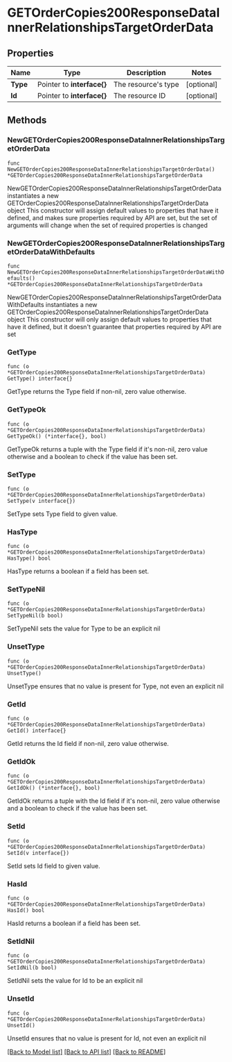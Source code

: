 # GETOrderCopies200ResponseDataInnerRelationshipsTargetOrderData

## Properties

Name | Type | Description | Notes
------------ | ------------- | ------------- | -------------
**Type** | Pointer to **interface{}** | The resource&#39;s type | [optional] 
**Id** | Pointer to **interface{}** | The resource ID | [optional] 

## Methods

### NewGETOrderCopies200ResponseDataInnerRelationshipsTargetOrderData

`func NewGETOrderCopies200ResponseDataInnerRelationshipsTargetOrderData() *GETOrderCopies200ResponseDataInnerRelationshipsTargetOrderData`

NewGETOrderCopies200ResponseDataInnerRelationshipsTargetOrderData instantiates a new GETOrderCopies200ResponseDataInnerRelationshipsTargetOrderData object
This constructor will assign default values to properties that have it defined,
and makes sure properties required by API are set, but the set of arguments
will change when the set of required properties is changed

### NewGETOrderCopies200ResponseDataInnerRelationshipsTargetOrderDataWithDefaults

`func NewGETOrderCopies200ResponseDataInnerRelationshipsTargetOrderDataWithDefaults() *GETOrderCopies200ResponseDataInnerRelationshipsTargetOrderData`

NewGETOrderCopies200ResponseDataInnerRelationshipsTargetOrderDataWithDefaults instantiates a new GETOrderCopies200ResponseDataInnerRelationshipsTargetOrderData object
This constructor will only assign default values to properties that have it defined,
but it doesn't guarantee that properties required by API are set

### GetType

`func (o *GETOrderCopies200ResponseDataInnerRelationshipsTargetOrderData) GetType() interface{}`

GetType returns the Type field if non-nil, zero value otherwise.

### GetTypeOk

`func (o *GETOrderCopies200ResponseDataInnerRelationshipsTargetOrderData) GetTypeOk() (*interface{}, bool)`

GetTypeOk returns a tuple with the Type field if it's non-nil, zero value otherwise
and a boolean to check if the value has been set.

### SetType

`func (o *GETOrderCopies200ResponseDataInnerRelationshipsTargetOrderData) SetType(v interface{})`

SetType sets Type field to given value.

### HasType

`func (o *GETOrderCopies200ResponseDataInnerRelationshipsTargetOrderData) HasType() bool`

HasType returns a boolean if a field has been set.

### SetTypeNil

`func (o *GETOrderCopies200ResponseDataInnerRelationshipsTargetOrderData) SetTypeNil(b bool)`

 SetTypeNil sets the value for Type to be an explicit nil

### UnsetType
`func (o *GETOrderCopies200ResponseDataInnerRelationshipsTargetOrderData) UnsetType()`

UnsetType ensures that no value is present for Type, not even an explicit nil
### GetId

`func (o *GETOrderCopies200ResponseDataInnerRelationshipsTargetOrderData) GetId() interface{}`

GetId returns the Id field if non-nil, zero value otherwise.

### GetIdOk

`func (o *GETOrderCopies200ResponseDataInnerRelationshipsTargetOrderData) GetIdOk() (*interface{}, bool)`

GetIdOk returns a tuple with the Id field if it's non-nil, zero value otherwise
and a boolean to check if the value has been set.

### SetId

`func (o *GETOrderCopies200ResponseDataInnerRelationshipsTargetOrderData) SetId(v interface{})`

SetId sets Id field to given value.

### HasId

`func (o *GETOrderCopies200ResponseDataInnerRelationshipsTargetOrderData) HasId() bool`

HasId returns a boolean if a field has been set.

### SetIdNil

`func (o *GETOrderCopies200ResponseDataInnerRelationshipsTargetOrderData) SetIdNil(b bool)`

 SetIdNil sets the value for Id to be an explicit nil

### UnsetId
`func (o *GETOrderCopies200ResponseDataInnerRelationshipsTargetOrderData) UnsetId()`

UnsetId ensures that no value is present for Id, not even an explicit nil

[[Back to Model list]](../README.md#documentation-for-models) [[Back to API list]](../README.md#documentation-for-api-endpoints) [[Back to README]](../README.md)


